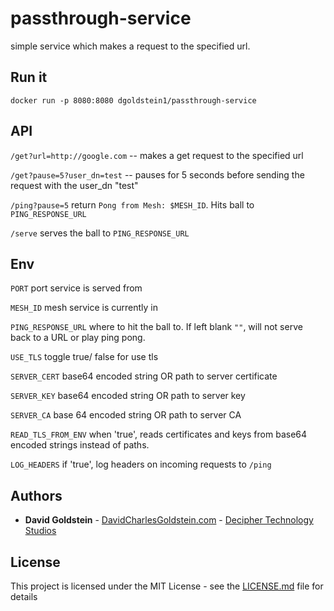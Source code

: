 # passthrough-service
simple service which makes a request to the specified url.

## Run it

```
docker run -p 8080:8080 dgoldstein1/passthrough-service
```

## API

`/get?url=http://google.com` -- makes a get request to the specified url

`/get?pause=5?user_dn=test` -- pauses for 5 seconds before sending the request with the user_dn "test"

`/ping?pause=5` return `Pong from Mesh: $MESH_ID`. Hits ball to `PING_RESPONSE_URL`

`/serve` serves the ball to `PING_RESPONSE_URL`

## Env

`PORT` port service is served from

`MESH_ID` mesh service is currently in

`PING_RESPONSE_URL` where to hit the ball to. If left blank `""`, will not serve back to a URL or play ping pong.

`USE_TLS` toggle true/ false for use tls

`SERVER_CERT` base64 encoded string OR path to server certificate

`SERVER_KEY` base64 encoded string OR path to server key

`SERVER_CA` base 64 encoded string OR path to server CA

`READ_TLS_FROM_ENV` when 'true', reads certificates and keys from base64 encoded strings instead of paths.

`LOG_HEADERS` if 'true', log headers on incoming requests to `/ping`

## Authors

* **David Goldstein** - [DavidCharlesGoldstein.com](http://www.davidcharlesgoldstein.com/?github-password-service) - [Decipher Technology Studios](http://deciphernow.com/)

## License

This project is licensed under the MIT License - see the [LICENSE.md](LICENSE.md) file for details 
